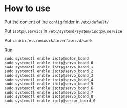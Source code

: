 # How to use


Put the content of the `config` folder in `/etc/default/`

Put `isotp@.service` in `/etc/systemd/system/isotp@.service`

Put `can0` in `/etc/network/interfaces.d/can0`


Run
```
sudo systemctl enable isotp@motor_board
sudo systemctl enable isotp@servo_board_0
sudo systemctl enable isotp@servo_board_1
sudo systemctl enable isotp@servo_board_2
sudo systemctl enable isotp@servo_board_3
sudo systemctl enable isotp@servo_board_4
sudo systemctl enable isotp@servo_board_5
sudo systemctl enable isotp@servo_board_6
sudo systemctl enable isotp@servo_board_7
sudo systemctl enable isotp@servo_board_8
sudo systemctl enable isotp@sensor_board_0
```
